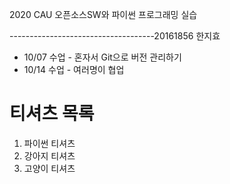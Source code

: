 2020 CAU 오픈소스SW와 파이썬 프로그래밍 실습

------------------------------------20161856 한지효

- 10/07 수업 - 혼자서 Git으로 버전 관리하기
- 10/14 수업 - 여러명이 협업


# 티셔츠 목록
1. 파이썬 티셔츠
2. 강아지 티셔츠
3. 고양이 티셔츠
